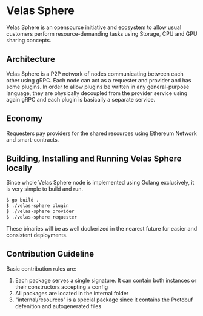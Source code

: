 # Velas Sphere

Velas Sphere is an opensource initiative and ecosystem to allow usual customers perform resource-demanding tasks using Storage, CPU and GPU sharing concepts.

## Architecture 

Velas Sphere is a P2P network of nodes communicating between each other using gRPC. Each node can act as a requester and provider and has some plugins. In order to allow plugins be written in any general-purpose language, they are physically decoupled from the provider service using again gRPC and each plugin is basically a separate service.

## Economy

Requesters pay providers for the shared resources using Ethereum Network and smart-contracts.

## Building, Installing and Running Velas Sphere locally

Since whole Velas Sphere node is implemented using Golang exclusively, it is very simple to build and run.

```bash
$ go build .
$ ./velas-sphere plugin
$ ./velas-sphere provider
$ ./velas-sphere requester
```

These binaries will be as well dockerized in the nearest future for easier and consistent deployments.

## Contribution Guideline

Basic contribution rules are:

1. Each package serves a single signature. It can contain both instances or their constructors accepting a config
2. All packages are located in the internal folder
3. "internal/resources" is a special package since it contains the Protobuf defenition and autogenerated files